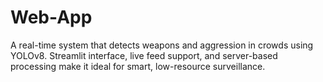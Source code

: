 # Web-App
 A real-time system that detects weapons and aggression in crowds using YOLOv8. Streamlit interface, live feed support, and server-based processing make it ideal for smart, low-resource surveillance.
